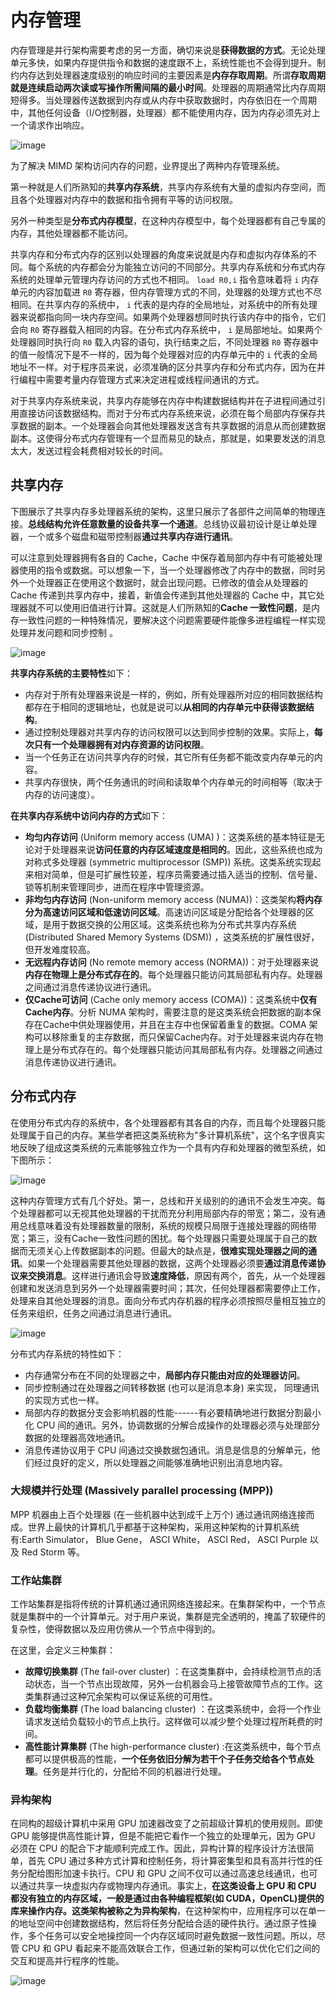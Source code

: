 <!--
 * @Date: 2021.05.31 16:15:21
 * @Description: Omit
 * @LastEditors: Rustle Karl
 * @LastEditTime: 2021.05.31 16:53:21
-->

# 内存管理

内存管理是并行架构需要考虑的另一方面，确切来说是**获得数据的方式**。无论处理单元多快，如果内存提供指令和数据的速度跟不上，系统性能也不会得到提升。制约内存达到处理器速度级别的响应时间的主要因素是**内存存取周期**。所谓**存取周期就是连续启动两次读或写操作所需间隔的最小时间**。处理器的周期通常比内存周期短得多。当处理器传送数据到内存或从内存中获取数据时，内存依旧在一个周期中，其他任何设备（I/O控制器，处理器）都不能使用内存，因为内存必须先对上一个请求作出响应。

![image](https://i.loli.net/2021/05/31/n8RcXjhELuBONeS.png)

为了解决 MIMD 架构访问内存的问题，业界提出了两种内存管理系统。

第一种就是人们所熟知的**共享内存系统**，共享内存系统有大量的虚拟内存空间，而且各个处理器对内存中的数据和指令拥有平等的访问权限。

另外一种类型是**分布式内存模型**，在这种内存模型中，每个处理器都有自己专属的内存，其他处理器都不能访问。

共享内存和分布式内存的区别以处理器的角度来说就是内存和虚拟内存体系的不同。每个系统的内存都会分为能独立访问的不同部分。共享内存系统和分布式内存系统的处理单元管理内存访问的方式也不相同。 `load R0,i` 指令意味着将 `i` 内存单元的内容加载进 `R0` 寄存器，但内存管理方式的不同，处理器的处理方式也不尽相同。在共享内存的系统中， `i` 代表的是内存的全局地址，对系统中的所有处理器来说都指向同一块内存空间。如果两个处理器想同时执行该内存中的指令，它们会向 `R0` 寄存器载入相同的内容。在分布式内存系统中， `i` 是局部地址。如果两个处理器同时执行向 `R0` 载入内容的语句，执行结束之后，不同处理器 `R0` 寄存器中的值一般情况下是不一样的，因为每个处理器对应的内存单元中的 `i` 代表的全局地址不一样。对于程序员来说，必须准确的区分共享内存和分布式内存，因为在并行编程中需要考量内存管理方式来决定进程或线程间通讯的方式。

对于共享内存系统来说，共享内存能够在内存中构建数据结构并在子进程间通过引用直接访问该数据结构。而对于分布式内存系统来说，必须在每个局部内存保存共享数据的副本。一个处理器会向其他处理器发送含有共享数据的消息从而创建数据副本。这使得分布式内存管理有一个显而易见的缺点，那就是，如果要发送的消息太大，发送过程会耗费相对较长的时间。

## 共享内存

下图展示了共享内存多处理器系统的架构，这里只展示了各部件之间简单的物理连接。**总线结构允许任意数量的设备共享一个通道**。总线协议最初设计是让单处理器，一个或多个磁盘和磁带控制器**通过共享内存进行通讯**。

可以注意到处理器拥有各自的 Cache，Cache 中保存着局部内存中有可能被处理器使用的指令或数据。可以想象一下，当一个处理器修改了内存中的数据，同时另外一个处理器正在使用这个数据时，就会出现问题。已修改的值会从处理器的 Cache 传递到共享内存中，接着，新值会传递到其他处理器的 Cache 中，其它处理器就不可以使用旧值进行计算。这就是人们所熟知的**Cache 一致性问题**，是内存一致性问题的一种特殊情况，要解决这个问题需要硬件能像多进程编程一样实现处理并发问题和同步控制 。

![image](https://i.loli.net/2021/05/31/eoEuXHaBsJzwGIA.png)

**共享内存系统的主要特性**如下：

-   内存对于所有处理器来说是一样的，例如，所有处理器所对应的相同数据结构都存在于相同的逻辑地址，也就是说可以**从相同的内存单元中获得该数据结构**。
-   通过控制处理器对共享内存的访问权限可以达到同步控制的效果。实际上，**每次只有一个处理器拥有对内存资源的访问权限**。
-   当一个任务正在访问共享内存的时候，其它所有任务都不能改变内存单元的内容。
-   共享内存很快，两个任务通讯的时间和读取单个内存单元的时间相等（取决于内存的访问速度）。

**在共享内存系统中访问内存的方式**如下：

-   **均匀内存访问** (Uniform memory access (UMA) )：这类系统的基本特征是无论对于处理器来说**访问任意的内存区域速度是相同的**。因此，这些系统也成为对称式多处理器 (symmetric multiprocessor (SMP)) 系统。这类系统实现起来相对简单，但是可扩展性较差，程序员需要通过插入适当的控制、信号量、锁等机制来管理同步，进而在程序中管理资源。
-   **非均匀内存访问** (Non-uniform memory access (NUMA))：这类架构**将内存分为高速访问区域和低速访问区域**。高速访问区域是分配给各个处理器的区域，是用于数据交换的公用区域。这类系统也称为分布式共享内存系统 (Distributed Shared Memory Systems (DSM)) ，这类系统的扩展性很好，但开发难度较高。
-   **无远程内存访问** (No remote memory access (NORMA))：对于处理器来说**内存在物理上是分布式存在的**。每个处理器只能访问其局部私有内存。处理器之间通过消息传递协议进行通讯。
-   **仅Cache可访问** (Cache only memory access (COMA))：这类系统中**仅有Cache内存**。分析 NUMA 架构时，需要注意的是这类系统会把数据的副本保存在Cache中供处理器使用，并且在主存中也保留着重复的数据。COMA 架构可以移除重复的主存数据，而只保留Cache内存。对于处理器来说内存在物理上是分布式存在的。每个处理器只能访问其局部私有内存。处理器之间通过消息传递协议进行通讯。

## 分布式内存

在使用分布式内存的系统中，各个处理器都有其各自的内存，而且每个处理器只能处理属于自己的内存。某些学者把这类系统称为"多计算机系统"，这个名字很真实地反映了组成这类系统的元素能够独立作为一个具有内存和处理器的微型系统，如下图所示：

![image](https://i.loli.net/2021/05/31/xHFONehg3Q1vK6Y.png)

这种内存管理方式有几个好处。第一，总线和开关级别的的通讯不会发生冲突。每个处理器都可以无视其他处理器的干扰而充分利用局部内存的带宽；第二，没有通用总线意味着没有处理器数量的限制，系统的规模只局限于连接处理器的网络带宽；第三，没有Cache一致性问题的困扰。每个处理器只需要处理属于自己的数据而无须关心上传数据副本的问题。但最大的缺点是，**很难实现处理器之间的通讯**。如果一个处理器需要其他处理器的数据，这两个处理器必须要**通过消息传递协议来交换消息**。这样进行通讯会导致**速度降低**，原因有两个，首先，从一个处理器创建和发送消息到另外一个处理器需要时间；其次，任何处理器都需要停止工作，处理来自其他处理器的消息。面向分布式内存机器的程序必须按照尽量相互独立的任务来组织，任务之间通过消息进行通讯。

![image](https://i.loli.net/2021/05/31/XUDwMmgtIJGv7YT.png)

分布式内存系统的特性如下：

-   内存通常分布在不同的处理器之中，**局部内存只能由对应的处理器访问**。
-   同步控制通过在处理器之间转移数据 (也可以是消息本身) 来实现， 同理通讯的实现方式也一样。
-   局部内存的数据分支会影响机器的性能------有必要精确地进行数据分割最小化 CPU 间的通讯。另外，协调数据的分解合成操作的处理器必须与处理部分数据的处理器高效地通讯。
-   消息传递协议用于 CPU 间通过交换数据包通讯。消息是信息的分解单元，他们经过良好的定义，所以处理器之间能够准确地识别出消息地内容。

### 大规模并行处理 (Massively parallel processing (MPP))

MPP 机器由上百个处理器 (在一些机器中达到成千上万个) 通过通讯网络连接而成。世界上最快的计算机几乎都基于这种架构，采用这种架构的计算机系统有:Earth Simulator， Blue Gene， ASCI White， ASCI Red， ASCI Purple 以及 Red Storm 等。

### 工作站集群

工作站集群是指将传统的计算机通过通讯网络连接起来。在集群架构中，一个节点就是集群中的一个计算单元。对于用户来说，集群是完全透明的，掩盖了软硬件的复杂性，使得数据以及应用仿佛从一个节点中得到的。

在这里，会定义三种集群：

-   **故障切换集群** (The fail-over cluster) ：在这类集群中，会持续检测节点的活动状态，当一个节点出现故障，另外一台机器会马上接管故障节点的工作。这类集群通过这种冗余架构可以保证系统的可用性。
-   **负载均衡集群** (The load balancing cluster) ：在这类系统中，会将一个作业请求发送给负载较小的节点上执行。这样做可以减少整个处理过程所耗费的时间。
-   **高性能计算集群** (The high-performance cluster) :在这类系统中，每个节点都可以提供极高的性能，**一个任务依旧分解为若干个子任务交给各个节点处理**。任务是并行化的，分配给不同的机器进行处理。

### 异构架构

在同构的超级计算机中采用 GPU 加速器改变了之前超级计算机的使用规则。即使 GPU 能够提供高性能计算，但是不能把它看作一个独立的处理单元，因为 GPU 必须在 CPU 的配合下才能顺利完成工作。因此，异构计算的程序设计方法很简单，首先 CPU 通过多种方式计算和控制任务，将计算密集型和具有高并行性的任务分配给图形加速卡执行。CPU 和 GPU 之间不仅可以通过高速总线通讯，也可以通过共享一块虚拟内存或物理内存通讯。事实上，**在这类设备上 GPU 和 CPU 都没有独立的内存区域，一般是通过由各种编程框架(如 CUDA，OpenCL)提供的库来操作内存。这类架构被称之为异构架构**，在这种架构中，应用程序可以在单一的地址空间中创建数据结构，然后将任务分配给合适的硬件执行。通过原子性操作，多个任务可以安全地操控同一个内存区域同时避免数据一致性问题。所以，尽管 CPU 和 GPU 看起来不能高效联合工作，但通过新的架构可以优化它们之间的交互和提高并行程序的性能。

![image](https://i.loli.net/2021/05/31/tToxRiCc2buFhBI.png)
